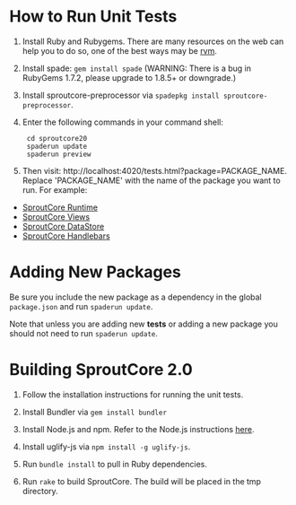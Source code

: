 # How to Run Unit Tests

1. Install Ruby and Rubygems. There are many resources on the web can help you to do so, one of the best ways may be [rvm](http://rvm.beginrescueend.com/).

2. Install spade: `gem install spade` (WARNING: There is a bug in RubyGems 1.7.2, please upgrade to 1.8.5+ or downgrade.)

3. Install sproutcore-preprocessor via `spadepkg install sproutcore-preprocessor`.

3. Enter the following commands in your command shell:

        cd sproutcore20
        spaderun update
        spaderun preview
    
4. Then visit: http://localhost:4020/tests.html?package=PACKAGE_NAME.  Replace 'PACKAGE_NAME' with the name of the package you want to run.  For example:

  * [SproutCore Runtime](http://localhost:4020/tests.html?package=sproutcore-runtime)
  * [SproutCore Views](http://localhost:4020/tests.html?package=sproutcore-views)
  * [SproutCore DataStore](http://localhost:4020/tests.html?package=sproutcore-datastore)
  * [SproutCore Handlebars](http://localhost:4020/tests.html?package=sproutcore-handlebars)
  
# Adding New Packages

Be sure you include the new package as a dependency in the global `package.json` and run `spaderun update`.

Note that unless you are adding new __tests__ or adding a new package you should not need to run `spaderun update`.

# Building SproutCore 2.0

1. Follow the installation instructions for running the unit tests.

2. Install Bundler via `gem install bundler`

3. Install Node.js and npm. Refer to the Node.js instructions [here](https://github.com/joyent/node/wiki/Installation).

4. Install uglify-js via `npm install -g uglify-js`.

5. Run `bundle install` to pull in Ruby dependencies.

6. Run `rake` to build SproutCore. The build will be placed in the tmp directory.
